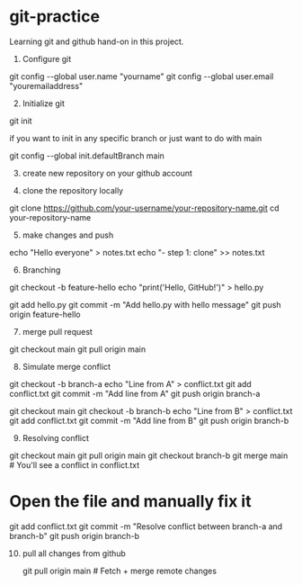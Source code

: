 # git-practice
Learning git and github hand-on in this project.


1. Configure git 

git config --global user.name "yourname"
git config --global user.email "youremailaddress"

2. Initialize git

git init

if you want to init in any specific branch or just want to do with main 

git config --global init.defaultBranch main

3. create new repository on your github account

4. clone the repository locally

git clone https://github.com/your-username/your-repository-name.git
cd your-repository-name

5. make changes and push

echo "Hello everyone" > notes.txt
echo "- step 1: clone" >> notes.txt

6. Branching

git checkout -b feature-hello
echo "print('Hello, GitHub!')" > hello.py

git add hello.py
git commit -m "Add hello.py with hello message"
git push origin feature-hello


7. merge pull request

git checkout main
git pull origin main    

8. Simulate merge conflict

git checkout -b branch-a
echo "Line from A" > conflict.txt
git add conflict.txt
git commit -m "Add line from A"
git push origin branch-a

git checkout main
git checkout -b branch-b
echo "Line from B" > conflict.txt
git add conflict.txt
git commit -m "Add line from B"
git push origin branch-b


9. Resolving conflict

git checkout main
git pull origin main
git checkout branch-b
git merge main        # You'll see a conflict in conflict.txt
# Open the file and manually fix it
git add conflict.txt
git commit -m "Resolve conflict between branch-a and branch-b"
git push origin branch-b


10. pull all changes from github

    git pull origin main   # Fetch + merge remote changes

